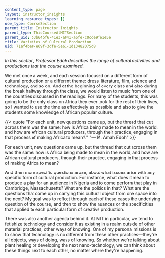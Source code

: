 ```yaml
---
content_type: page
layout: instructor_insights
learning_resource_types: []
ocw_type: CourseSection
parent_title: Instructor Insights
parent_type: ThisCourseAtMITSection
parent_uid: 53b64bf6-41e3-a041-a6fe-c0cde9fe1e5e
title: Varieties of Cultural Production
uid: 71af4be8-e69f-3dfe-5e61-1d13482075d8
---
```


_In this section, Professor Edoh describes the range of cultural activities and productions that the course examined._

We met once a week, and each session focused on a different form of cultural production or a different theme: dress, literature, film, science and technology, and so on. And at the beginning of every class and also during the break halfway through the class, we would listen to music from one of the countries discussed in the readings. For many of the students, this was going to be the only class on Africa they ever took for the rest of their lives, so I wanted to use the time as effectively as possible and also to give the students some knowledge of African popular culture.

{{< quote "For each unit, new questions came up, but the thread that cut across them was the same: how is Africa being made to mean in the world, and how are African cultural producers, through their practice, engaging in that process of making Africa to mean?." "— M. Amah Edoh" >}}

For each unit, new questions came up, but the thread that cut across them was the same: how is Africa being made to mean in the world, and how are African cultural producers, through their practice, engaging in that process of making Africa to mean?

And then more specific questions arose, about what issues arise with any specific form of cultural production. For instance, what does it mean to produce a play for an audience in Nigeria and to come perform that play in Cambridge, Massachusetts? What are the politics in that? What are the questions that come up in carrying this cultural object from one space into the next? My goal was to reflect through each of these cases the underlying question of the course, and then to show the nuances or the specificities that applied to each particular form of creative production.

There was also another agenda behind it. At MIT in particular, we tend to fetishize technology and consider it as existing in a realm outside of other material practices, other ways of knowing. One of my personal missions is to show that technology is no different from these other practices—they're all objects, ways of doing, ways of knowing. So whether we're talking about plant healing or developing the next nano-technology, we can think about these things next to each other, no matter where they're happening.